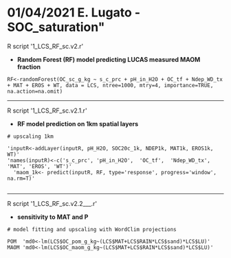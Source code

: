 # 01/04/2021 E. Lugato - SOC_saturation"

R script '1_LCS_RF_sc.v2.r'
* **Random Forest (RF) model predicting LUCAS measured MAOM fraction** 

`RF<-randomForest(OC_sc_g_kg ~ s_c_prc + pH_in_H2O + OC_tf + Ndep_WD_tx + MAT + EROS + WT, data = LCS, ntree=1000, mtry=4, importance=TRUE, na.action=na.omit)`

---

R script '1_LCS_RF_sc.v2.1.r'
* **RF model prediction on 1km spatial layers**

```
# upscaling 1km

'inputR<-addLayer(inputR, pH_H2O, SOC20c_1k, NDEP1k, MAT1k, EROS1k, WT)'
'names(inputR)<-c('s_c_prc', 'pH_in_H2O',  'OC_tf',  'Ndep_WD_tx',  'MAT', 'EROS', 'WT')'
  'maom_1k<- predict(inputR, RF, type='response', progress='window', na.rm=T)'
  
```

---

R script '1_LCS_RF_sc.v2.2___.r'
* **sensitivity to MAT and P**
```
# model fitting and upscaling with WordClim projections

POM  'md0<-lm(LCS$OC_pom_g_kg~(LCS$MAT+LCS$RAIN*LCS$sand)*LCS$LU)'
MAOM 'md0<-lm(LCS$OC_maom_g_kg~(LCS$MAT+LCS$RAIN*LCS$sand)*LCS$LU)'

```
